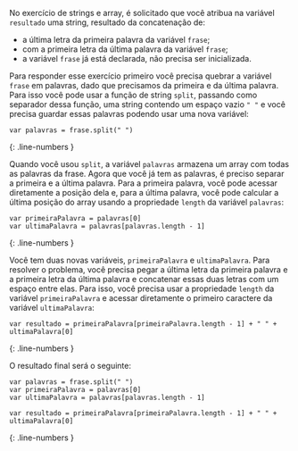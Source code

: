 No exercício de strings e array, é solicitado que você atribua na variável `resultado` uma string, resultado da concatenação de:

- a última letra da primeira palavra da variável `frase`;
- com a primeira letra da última palavra da variável `frase`;
- a variável `frase` já está declarada, não precisa ser inicializada.

Para responder esse exercício primeiro você precisa quebrar a variável `frase` em palavras, dado que precisamos da primeira e da última palavra. Para isso você pode usar a função de string `split`, passando como separador dessa função, uma string contendo um espaço vazio `" "` e você precisa guardar essas palavras podendo usar uma nova variável:

```language-javascript
var palavras = frase.split(" ")
```
{: .line-numbers }

Quando você usou `split`, a variável `palavras` armazena um array com todas as palavras da frase. Agora que você já tem as palavras, é preciso separar a primeira e a última palavra. Para a primeira palavra, você pode acessar diretamente a posição dela e, para a última palavra, você pode calcular a última posição do array usando a propriedade `length` da variável `palavras`:

```language-javascript
var primeiraPalavra = palavras[0]
var ultimaPalavra = palavras[palavras.length - 1]
```
{: .line-numbers }

Você tem duas novas variáveis, `primeiraPalavra` e `ultimaPalavra`. Para resolver o problema, você precisa pegar a última letra da primeira palavra e a primeira letra da última palavra e concatenar essas duas letras com um espaço entre elas. Para isso, você precisa usar a propriedade `length` da variável `primeiraPalavra` e acessar diretamente o primeiro caractere da variável `ultimaPalavra`:

```language-javascript
var resultado = primeiraPalavra[primeiraPalavra.length - 1] + " " + ultimaPalavra[0]
```
{: .line-numbers }

O resultado final será o seguinte:

```language-javascript
var palavras = frase.split(" ")
var primeiraPalavra = palavras[0]
var ultimaPalavra = palavras[palavras.length - 1]

var resultado = primeiraPalavra[primeiraPalavra.length - 1] + " " + ultimaPalavra[0]
```
{: .line-numbers }
